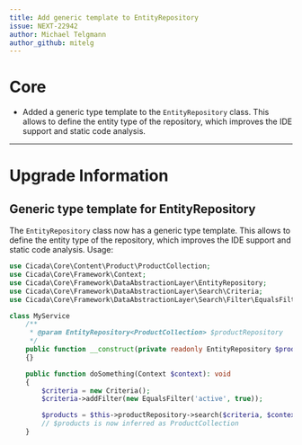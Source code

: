 ```yaml
---
title: Add generic template to EntityRepository
issue: NEXT-22942
author: Michael Telgmann
author_github: mitelg
---
```

# Core
* Added a generic type template to the `EntityRepository` class. This allows to define the entity type of the repository, which improves the IDE support and static code analysis.
___
# Upgrade Information
## Generic type template for EntityRepository
The `EntityRepository` class now has a generic type template.
This allows to define the entity type of the repository, which improves the IDE support and static code analysis.
Usage:

```php
use Cicada\Core\Content\Product\ProductCollection;
use Cicada\Core\Framework\Context;
use Cicada\Core\Framework\DataAbstractionLayer\EntityRepository;
use Cicada\Core\Framework\DataAbstractionLayer\Search\Criteria;
use Cicada\Core\Framework\DataAbstractionLayer\Search\Filter\EqualsFilter;

class MyService
    /**
     * @param EntityRepository<ProductCollection> $productRepository
     */
    public function __construct(private readonly EntityRepository $productRepository)
    {}

    public function doSomething(Context $context): void
    {
        $criteria = new Criteria();
        $criteria->addFilter(new EqualsFilter('active', true));

        $products = $this->productRepository->search($criteria, $context)->getEntities();
        // $products is now inferred as ProductCollection
    }
```
